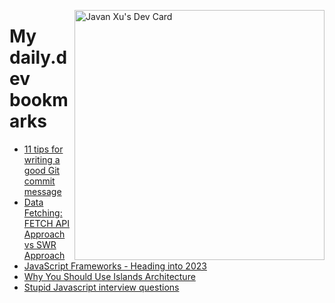 
<a href="https://app.daily.dev/JavanXU"><img align="right" src="https://api.daily.dev/devcards/e45a150971844cd6959a94bb94e861ea.png?r=quw" width="400" alt="Javan Xu's Dev Card"/></a>

# My daily.dev bookmarks
<!-- daily.dev BOOKMARKS:START -->
- [11 tips for writing a good Git commit message](https://app.daily.dev/posts/VK09T1oTh?utm_source=rss&utm_medium=bookmarks&utm_campaign=6ueXw3FRNQzpNtewCDbI6)
- [Data Fetching: FETCH API Approach vs SWR Approach](https://app.daily.dev/posts/TH6uxkEip?utm_source=rss&utm_medium=bookmarks&utm_campaign=6ueXw3FRNQzpNtewCDbI6)
- [JavaScript Frameworks - Heading into 2023](https://app.daily.dev/posts/uqzxbS0f5?utm_source=rss&utm_medium=bookmarks&utm_campaign=6ueXw3FRNQzpNtewCDbI6)
- [Why You Should Use Islands Architecture](https://app.daily.dev/posts/ozg6NBEvU?utm_source=rss&utm_medium=bookmarks&utm_campaign=6ueXw3FRNQzpNtewCDbI6)
- [Stupid Javascript interview questions](https://app.daily.dev/posts/yJ1rn8vg8?utm_source=rss&utm_medium=bookmarks&utm_campaign=6ueXw3FRNQzpNtewCDbI6)
<!-- daily.dev BOOKMARKS:END -->
